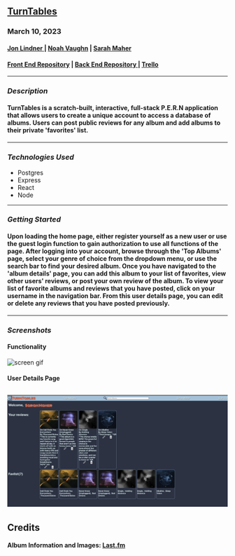 ## [TurnTables](https://turn-tables.surge.sh/feed)

### **March 10, 2023**

#### [Jon Lindner ](https://www.linkedin.com/in/jon-lindner-807847183/) | [Noah Vaughn](https://www.linkedin.com/in/noahvaughn/) | [Sarah Maher](https://www.linkedin.com/in/sarah-maher-8a6865255/?original_referer=https%3A%2F%2Fgithub.com%2Fmartinsliz%2FTheme-Park-Haters%2Fedit%2Fmain%2FREADME.md)

#### [Front End Repository](https://github.com/jonclindner/TurnTables) | [Back End Repository ](https://github.com/jonclindner/TurnTables-Backend) | [Trello](https://trello.com/b/kEiMJIBB/turntables)

---

### **_Description_**

#### TurnTables is a scratch-built, interactive, full-stack P.E.R.N application that allows users to create a unique account to access a database of albums. Users can post public reviews for any album and add albums to their private 'favorites' list.

####

---

### **_*Technologies Used*_**

- Postgres
- Express
- React
- Node

---

### **_Getting Started_**

#### Upon loading the home page, either register yourself as a new user or use the guest login function to gain authorization to use all functions of the page. After logging into your account, browse through the 'Top Albums' page, select your genre of choice from the dropdown menu, or use the search bar to find your desired album. Once you have navigated to the 'album details' page, you can add this album to your list of favorites, view other users' reviews, or post your own review of the album. To view your list of favorite albums and reviews that you have posted, click on your username in the navigation bar. From this user details page, you can edit or delete any reviews that you have posted previously.

---

### **_Screenshots_**

#### Functionality

![screen gif](images/TurnTables_Screen_recording_AdobeExpress.gif)

#### User Details Page

## ![screen gif](images/SarahProfileScreenshot.jpg)

## **Credits**

#### Album Information and Images: [Last.fm](https://www.last.fm/)
